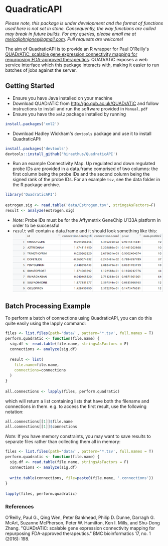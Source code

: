 # QuadraticAPI

_Please note, this package is under development and the format of functions used here is not set in stone. Consequently, the way functions are called may break in future builds. For any queries, please email me at [meicaljohnjones@gmail.com](mailto:meicaljohnjones@gmail.com). Pull requests are welcome!_

The aim of QuadraticAPI is to provide an R wrapper for Paul O'Reilly's [QUADrATiC: scalable gene expression connectivity mapping for repurposing FDA-approved therapeutics](http://pure.qub.ac.uk/portal/en/publications/quadratic-scalable-gene-expression-connectivity-mapping-for-repurposing-fdaapproved-therapeutics(d536c74c-8eee-480e-a23e-656e1570416c).html). QUADrATiC exposes a web service interface which this package interacts with, making it easier to run batches of jobs against the server.

## Getting Started

* Ensure you have Java installed on your machine
* Download QUADrATiC from http://go.qub.ac.uk/QUADrATiC and follow instructions to install and run the software 
provided in `Manual.pdf`
* Ensure you have the `xml2` package installed by running
```R
install.packages('xml2')
```

* Download Hadley Wickham's `devtools` package and use it to install QuadraticAPI:
```R
install.packages('devtools')
devtools::install_github('hiraethus/QuadraticAPI')
```
* Run an example Connectivity Map. Up regulated and down regulated probe IDs are provided in a data.frame 
comprised of two columns: the first column being the probe IDs and the second column being the signed rank of the 
probe IDs. For an example `tsv`, see the data folder in the R package archive.

```R
library('QuadraticAPI')

estrogen.sig <- read.table('data/Estrogen.tsv', stringsAsFactors=F)
result <- analyze(estrogen.sig)
```
* *Note:* Probe IDs must be for the Affymetrix GeneChip U133A platform in order to be successful
* `result` will contain a data.frame and it should look something like this:
![Rable of Results](./results-table.PNG "Table of Results")

## Batch Processing Example

To perform a batch of connections using QuadraticAPI, you can do this quite easily using the lapply command:

```R
files <- list.files(path='data/', pattern='*.tsv', full.names = T)
perform.quadratic <- function(file.name) {
  sig.df <- read.table(file.name, stringsAsFactors = F)
  connections <- analyze(sig.df)
  
  result <- list(
    file.name=file.name,
    connections=connections
  )
}

all.connections <- lapply(files, perform.quadratic)
```

which will return a list containing lists that have both the filename and connections in them. e.g. to access
the first result, use the following notation:

```R
all.connections[[1]]$file.name
all.connections[[1]]$connections
```

_Note:_ If you have memory constraints, you may want to save results to separate files rather than collecting them all in memory:

```R
files <- list.files(path='data/', pattern='*.tsv', full.names = T)
perform.quadratic <- function(file.name) {
  sig.df <- read.table(file.name, stringsAsFactors = F)
  connections <- analyze(sig.df)
  
  write.table(connections, file=paste0(file.name, '.connections'))
}

lapply(files, perform.quadratic)
```

### References
O’Reilly, Paul G., Qing Wen, Peter Bankhead, Philip D. Dunne, Darragh G. McArt, Suzanne McPherson, Peter W. Hamilton, Ken I. Mills, and Shu-Dong Zhang. "QUADrATiC: scalable gene expression connectivity mapping for repurposing FDA-approved therapeutics." BMC bioinformatics 17, no. 1 (2016): 198.
